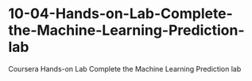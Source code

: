 # 10-04-Hands-on-Lab-Complete-the-Machine-Learning-Prediction-lab
Coursera Hands-on Lab Complete the Machine Learning Prediction lab
